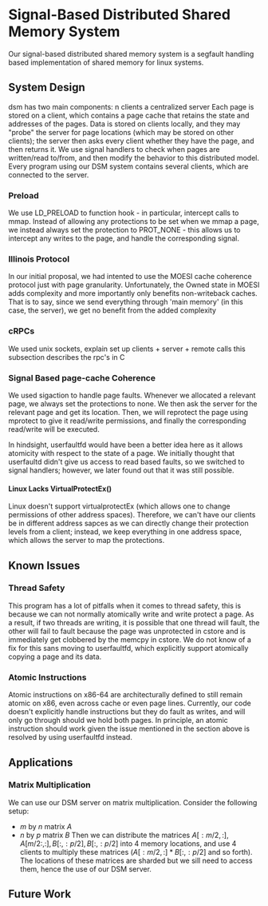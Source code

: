 # Signal-Based Distributed Shared Memory System 

Our signal-based distributed shared memory system is a segfault handling based implementation of shared memory for linux systems.

## System Design
dsm has two main components:
    n clients
    a centralized server
Each page is stored on a client, which contains a page cache that retains the state and addresses of the pages. 
Data is stored on clients locally, and they may "probe" the server for page locations (which may be stored on other clients); the server then asks every client whether they have the page, and then returns it.
We use signal handlers to check when pages are written/read to/from, and then modify the behavior to this distributed model.
Every program using our DSM system contains several clients, which are connected to the server. 

### Preload
We use LD_PRELOAD to function hook - in particular, intercept calls to mmap. Instead of allowing any protections to be set when we mmap a page, we instead always set the protection to PROT_NONE - this allows us to intercept any writes to the page, and handle the corresponding signal. 

### Illinois Protocol
In our initial proposal, we had intented to use the MOESI cache coherence protocol just with page granularity.
Unfortunately, the Owned state in MOESI adds complexity and more importantly only benefits non-writeback caches.
That is to say, since we send everything through 'main memory' (in this case, the server), we get no benefit from the added complexity

### cRPCs
We used unix sockets, explain
set up clients + server + remote calls
this subsection describes the rpc's in C

### Signal Based page-cache Coherence
We used sigaction to handle page faults. Whenever we allocated a relevant page, we always set the protections to none.
We then ask the server for the relevant page and get its location. Then, we will reprotect the page using mprotect to give it read/write permissions, 
and finally the corresponding read/write will be executed.

In hindsight, userfaultfd would have been a better idea here as it allows atomicity with respect to the state of a page.
We initially thought that userfaultd didn't give us access to read based faults, so we switched to signal handlers; however, we later found out that it was still possible.

#### Linux Lacks VirtualProtectEx()
Linux doesn't support virtualprotectEx (which allows one to change permissions of other address spaces).
Therefore, we can't have our clients be in different address sapces as we can directly change their protection levels from a client;
instead, we keep everything in one address space, which allows the server to map the protections.

## Known Issues

### Thread Safety
This program has a lot of pitfalls when it comes to thread safety, this is because we can not normally atomically write and write protect a page. As a result, if two threads are writing, it is possible that one thread will fault, the other will fail to fault because the page was unprotected in cstore and is immediately get clobbered by the memcpy in cstore. We do not know of a fix for this sans moving to userfaultfd, which explicitly support atomically copying a page and its data.

### Atomic Instructions
Atomic instructions on x86-64 are architecturally defined to still remain atomic on x86, even across cache or even page lines. Currently, our code doesn't explicitly handle instructions but they do fault as writes, and will only go through should we hold both pages.
In principle, an atomic instruction should work given the issue mentioned in the section above is resolved by using userfaultfd instead.

## Applications

### Matrix Multiplication

We can use our DSM server on matrix multiplication. Consider the following setup:
- $m$ by $n$ matrix $A$
- $n$ by $p$ matrix $B$
Then we can distribute the matrices $A[:m/2, :], A[m/2:, :], B[:, :p/2], B[:, :p/2]$ into $4$ memory locations,
and use $4$ clients to multiply these matrices ($A[:m/2, :] * B[:, :p/2]$ and so forth).
The locations of these matrices are sharded but we sill need to access them, hence the use of our DSM server.

## Future Work

